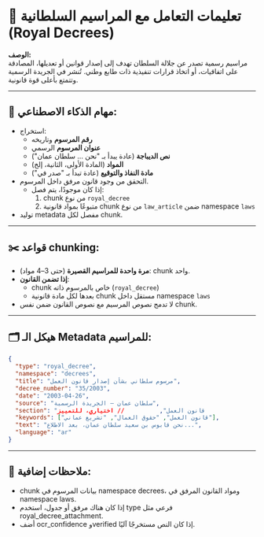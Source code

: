 # 📜 تعليمات التعامل مع المراسيم السلطانية (Royal Decrees)

**الوصف:**  
مراسيم رسمية تصدر عن جلالة السلطان تهدف إلى إصدار قوانين أو تعديلها، المصادقة على اتفاقيات، أو اتخاذ قرارات تنفيذية ذات طابع وطني. تُنشر في الجريدة الرسمية وتتمتع بأعلى قوة قانونية.

---

## 🎯 مهام الذكاء الاصطناعي:
- استخراج:
  - **رقم المرسوم** وتاريخه
  - **عنوان المرسوم** الرسمي
  - **نص الديباجة** (عادة يبدأ بـ "نحن ... سلطان عمان")
  - **المواد** (المادة الأولى، الثانية، إلخ)
  - **مادة النفاذ والتوقيع** (عادة تبدأ بـ "صدر في")
- التحقق من وجود قانون مرفق داخل المرسوم.
  - إذا كان موجودًا، يتم فصل:
    1. chunk من نوع `royal_decree`
    2. متبوعًا بمواد قانونية chunk من نوع `law_article` ضمن namespace `laws`
- توليد metadata مفصل لكل chunk.

---

## ✂️ قواعد chunking:
- **مرة واحدة للمراسيم القصيرة** (حتى 3–4 مواد): chunk واحد.
- **إذا تضمن القانون**:
  - chunk خاص بالمرسوم ذاته (`royal_decree`)
  - بعدها لكل مادة قانونية chunk مستقل داخل namespace `laws`
- لا تدمج نصوص المرسيم مع نصوص القانون ضمن نفس chunk.

---

## 🗂️ هيكل الـ Metadata للمراسيم:

```json
{
  "type": "royal_decree",
  "namespace": "decrees",
  "title": "مرسوم سلطاني بشأن إصدار قانون العمل",
  "decree_number": "35/2003",
  "date": "2003-04-26",
  "source": "سلطان عمان – الجريدة الرسمية",
  "section": "قانون العمل",          // اختياري، للتمييز
  "keywords": ["قانون العمل", "حقوق العمال", "تشريع عماني"],
  "text": "نحن قابوس بن سعيد سلطان عمان، بعد الاطلاع...",
  "language": "ar"
}
```

---

## 📝 ملاحظات إضافية:
- chunk بيانات المرسوم في namespace decrees، ومواد القانون المرفق في namespace laws.
- إذا كان هناك مرفق أو جدول، استخدم type فرعي مثل royal_decree_attachment.
- أضف ocr_confidence وverified إذا كان النص مستخرجًا آليًا.
